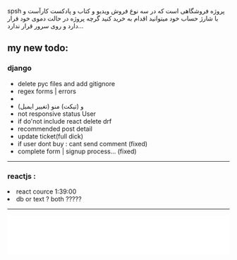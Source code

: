 <!-- # 👋 Welcome to spsh -->
<p> spsh پروژه فروشگاهی است که در سه نوع فروش ویدیو و کتاب و پادکست کارآست و با شارژ حساب خود میتوانید اقدام به خرید کنید گرچه پروژه در حالت دموی خود قرار دارد و روی سرور قرار ندارد...</p>
<h2>my new todo:</h2>
<h3>django</h3>
<ul>
<li>delete pyc files and add gitignore</li>
<li>regex forms | errors<li>
<li>(تغییر ایمیل) و (تیکت) منو</li>
<li>not responsive status User </li>
<li>if do'not include react delete drf</li>
<li>recommended post detail</li>
<li>update ticket(full dick)</li>
<li>if user dont buy : cant send comment (fixed)</li>
<li>complete form | signup process... (fixed)</li>
</ul>
<hr>

<h3>reactjs :</h3>
<li>react cource 1:39:00</li>
<li>db or text ? both ?????</li>
<hr>
<!-- <h4>my old todo:</h4>
<ul>
    <li>hash url product bought</li>
    <li>show product (reactjs,<b>drf</b>,django)</li>
    <li><a href="https://github.com/muhammadaamir123/-Recommendation-System-Engine-using-Django">recommended project for test معلق</a></li>
    <li>email , change password ... other allauth tamplates style</li>
    <li> signin with google , ( django-userena / django-allauth )</li>
    <li>PAGES  : about us , blog</li>
    <li> help cources chatgpt</li>
    <li>time execute db's</li>
</ul> -->
<!-- <hr> -->

[![spsh banner](./images/logo/logo-no-background.png)](https://opozex.com)
